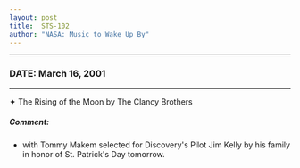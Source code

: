 ```yaml
---
layout: post
title:  STS-102
author: "NASA: Music to Wake Up By"
---
```


----
### DATE: March 16, 2001
----
✦ The Rising of the Moon by The Clancy Brothers

##### Comment:
* with Tommy Makem selected for Discovery's Pilot Jim Kelly by his family in honor of St. Patrick's Day tomorrow.
